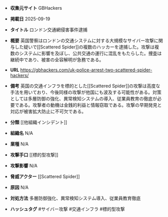 - **収集元サイト**
GBHackers

- **掲載日**
2025-09-19

- **タイトル**
ロンドン交通網侵害事件逮捕

- **概要**
英国警察はロンドンの交通システムに対する大規模なサイバー攻撃に関与した疑いで[[Scattered Spider]]の複数のハッカーを逮捕した。攻撃は複数のシステムに影響を及ぼし、公共交通の運行に混乱をもたらした。捜査は継続中であり、被害の全容解明が急務である。

- **URL**
https://gbhackers.com/uk-police-arrest-two-scattered-spider-hackers/

- **備考**
英国の交通インフラを標的とした[[Scattered Spider]]の攻撃は高度な手法を用いており、今後同様の攻撃が他国にも波及する可能性がある。対策としては多層防御の強化、異常検知システムの導入、従業員教育の徹底が必要である。攻撃者の動機は金銭的利益と情報窃取である。攻撃の早期発見と対応が被害拡大防止に不可欠である。

- **分類**
[[他組織インシデント]]

- **組織名**
N/A

- **業種**
N/A

- **攻撃手口**
[[標的型攻撃]]

- **攻撃影響**
N/A

- **脅威アクター**
[[Scattered Spider]]

- **原因**
N/A

- **対処方法**
多層防御強化、異常検知システム導入、従業員教育徹底

- **ハッシュタグ**
#サイバー攻撃 #交通インフラ #標的型攻撃
